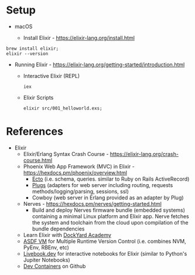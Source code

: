 # Setup

* macOS

  * Install Elixir - https://elixir-lang.org/install.html

```
brew install elixir;
elixir --version
```

  * Running Elixir - https://elixir-lang.org/getting-started/introduction.html

    * Interactive Elixir (REPL) 
      ```
      iex
      ```

    * Elixir Scripts
      ```
      elixir src/001_helloworld.exs;
      ```

# References

* Elixir
  * Elixir/Erlang Syntax Crash Course - https://elixir-lang.org/crash-course.html
  * Phoenix Web App Framework (MVC) in Elixir - https://hexdocs.pm/phoenix/overview.html
    * [Ecto](https://hexdocs.pm/ecto/Ecto.html) (i.e. schema, queries. similar to Ruby on Rails ActiveRecord)
    * [Plugs](https://hexdocs.pm/plug/readme.html) (adapters for web server including routing, requests methods/logging/parsing, sessions, ssl)
    * Cowboy (web server in Erlang provided as an adapter by Plug)
  * Nerves - https://hexdocs.pm/nerves/getting-started.html
    * Build and deploy Nerves firmware bundle (embedded systems) containing a minimal Linux platform and Elixir app. Nerve fetches the system and toolchain from the cloud upon compilation of the bundle dependencies
  * Learn Elixir with [DockYard Academy](https://github.com/DockYard-Academy)
  * [ASDF VM](https://asdf-vm.com/) for Multiple Runtime Version Control (i.e. combines NVM, PyEnv, RBEnv, etc)
  * [Livebook.dev](https://livebook.dev/) for interactive notebooks for Elixir (similar to Python's Jupiter Notebooks)
  * [Dev Containers](https://docs.github.com/en/codespaces/setting-up-your-project-for-codespaces/adding-a-dev-container-configuration/introduction-to-dev-containers) on Github
